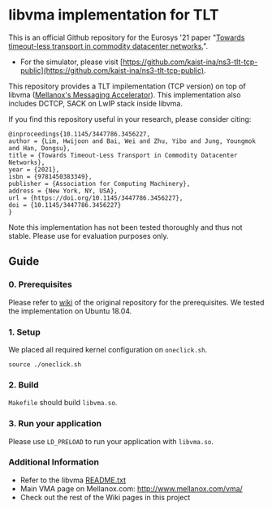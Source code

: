 # libvma implementation for TLT
This is an official Github repository for the Eurosys '21 paper "[Towards timeout-less transport in commodity datacenter networks.](https://dl.acm.org/doi/10.1145/3447786.3456227)".
* For the simulator, please visit [https://github.com/kaist-ina/ns3-tlt-tcp-public](https://github.com/kaist-ina/ns3-tlt-tcp-public).


This repository provides a TLT impilementation (TCP version) on top of libvma ([Mellanox's Messaging Accelerator](https://github.com/Mellanox/libvma)).
This implementation also includes DCTCP, SACK on LwIP stack inside libvma.

If you find this repository useful in your research, please consider citing:
```
@inproceedings{10.1145/3447786.3456227,
author = {Lim, Hwijoon and Bai, Wei and Zhu, Yibo and Jung, Youngmok and Han, Dongsu},
title = {Towards Timeout-Less Transport in Commodity Datacenter Networks},
year = {2021},
isbn = {9781450383349},
publisher = {Association for Computing Machinery},
address = {New York, NY, USA},
url = {https://doi.org/10.1145/3447786.3456227},
doi = {10.1145/3447786.3456227}
}
```

Note this implementation has not been tested thoroughly and thus not stable. Please use for evaluation purposes only.

## Guide
### 0. Prerequisites
Please refer to [wiki](https://github.com/Mellanox/libvma/wiki) of the original repository for the prerequisites.
We tested the implementation on Ubuntu 18.04.

### 1. Setup
We placed all required kernel configuration on `oneclick.sh`.
```
source ./oneclick.sh
```

### 2. Build
`Makefile` should build `libvma.so`.

### 3. Run your application
Please use `LD_PRELOAD` to run your application with `libvma.so`.

### Additional Information
* Refer to the libvma [README.txt](https://github.com/Mellanox/libvma/blob/master/README.txt)
* Main VMA page on Mellanox.com: http://www.mellanox.com/vma/
* Check out the rest of the Wiki pages in this project
